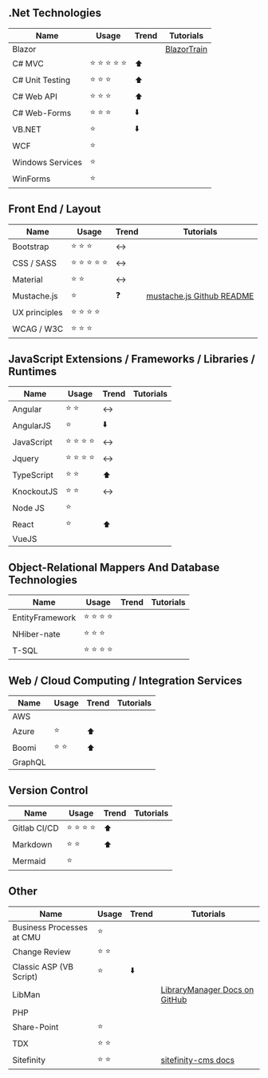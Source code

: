## .Net Technologies 
| Name       | Usage | Trend   | Tutorials |
|------------|-------|---------|-----------|
| Blazor |  |  | [BlazorTrain](https://blazortrain.com/) |
| C# MVC | :star: :star: :star: :star: :star:  | :arrow_up: |  |
| C# Unit Testing | :star: :star: :star:  | :arrow_up: |  |
| C# Web API | :star: :star: :star:  | :arrow_up: |  |
| C# Web-Forms | :star: :star: :star:  | :arrow_down: |  |
| VB.NET | :star:  | :arrow_down: |  |
| WCF | :star:  |  |  |
| Windows Services | :star:  |  |  |
| WinForms | :star:  |  |  |

## Front End / Layout 
| Name       | Usage | Trend   | Tutorials |
|------------|-------|---------|-----------|
| Bootstrap | :star: :star: :star: | :left_right_arrow: |  |
| CSS / SASS | :star: :star: :star: :star: :star: | :left_right_arrow: |  |
| Material | :star: :star: | :left_right_arrow: |  |
| Mustache.js| :star: | :question: | [mustache.js Github README](https://github.com/janl/mustache.js/#usage) |
| UX principles | :star: :star: :star: :star: |  |  |
| WCAG / W3C | :star: :star: :star: |  |  |

## JavaScript Extensions / Frameworks / Libraries / Runtimes 
| Name       | Usage | Trend   | Tutorials |
|------------|-------|---------|-----------|
| Angular    | :star: :star: |:left_right_arrow:|           |
| AngularJS  | :star: |:arrow_down:|           |
| JavaScript | :star: :star: :star: :star: |:left_right_arrow:|           |
| Jquery     | :star: :star: :star: :star: |:left_right_arrow:|           |
| TypeScript | :star: :star: |:arrow_up:|           |
| KnockoutJS | :star: :star: |:left_right_arrow:|           |
| Node JS    | :star: |         |           |
| React      | :star: |:arrow_up:|           |
| VueJS      |       |         |           |

## Object-Relational Mappers And Database Technologies 
| Name       | Usage | Trend   | Tutorials |
|------------|-------|---------|-----------|
| EntityFramework | :star: :star: :star: :star:  |  |  |
| NHiber-nate | :star: :star: :star:  |  |  |
| T-SQL | :star: :star: :star: :star:  |  |  |

## Web / Cloud Computing / Integration Services 
| Name       | Usage | Trend   | Tutorials |
|------------|-------|---------|-----------|
| AWS |  |  |  |
| Azure | :star: |:arrow_up:|  |
| Boomi | :star: :star: |:arrow_up:|  |
| GraphQL |  |  |  |

## Version Control 
| Name       | Usage | Trend   | Tutorials |
|------------|-------|---------|-----------|
| Gitlab CI/CD | :star: :star: :star: :star:  | :arrow_up: |  |
| Markdown | :star: :star:  | :arrow_up: |  |
| Mermaid | :star:  |  |  |

## Other 
| Name       | Usage | Trend   | Tutorials |
|------------|-------|---------|-----------|
| Business Processes at CMU | :star: |  |  |
| Change Review | :star: :star: |  |  |
| Classic ASP (VB Script) | :star: | :arrow_down: |  |
| LibMan |  |  | [LibraryManager Docs on GitHub](https://github.com/aspnet/LibraryManager) |
| PHP |  |  |  |
| Share-Point | :star:  |  |  |
| TDX | :star: :star:  |  |  |
| Sitefinity| :star: :star:  |  | [sitefinity-cms docs](https://www.progress.com/documentation/sitefinity-cms)  |





